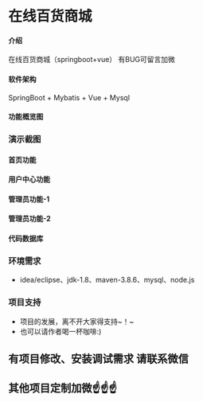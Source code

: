 # 在线百货商城

#### 介绍
在线百货商城（springboot+vue）
有BUG可留言加微

#### 软件架构
SpringBoot + Mybatis + Vue + Mysql


#### 功能概览图


### 演示截图
#### 首页功能


#### 用户中心功能


#### 管理员功能-1


#### 管理员功能-2


#### 代码数据库


### 环境需求
- idea/eclipse、jdk-1.8、maven-3.8.6、mysql、node.js

### 项目支持
- 项目的发展，离不开大家得支持~！~
- 也可以请作者喝一杯咖啡:)


## 有项目修改、安装调试需求 请联系微信


## 其他项目定制加微☝☝☝


